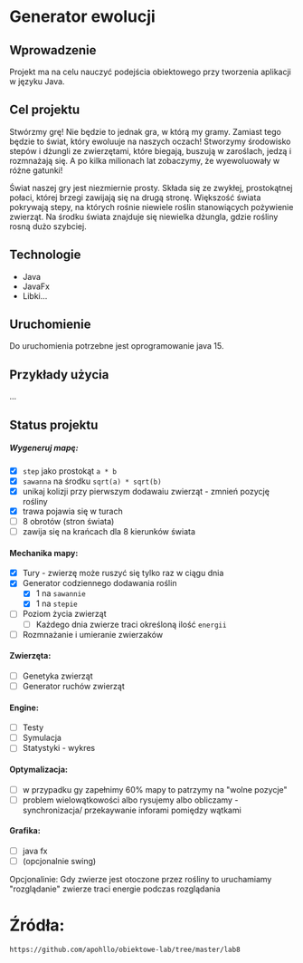 # Generator ewolucji

## Wprowadzenie

Projekt ma na celu nauczyć podejścia obiektowego przy tworzenia aplikacji w języku Java.

## Cel projektu
Stwórzmy grę! Nie będzie to jednak gra, w którą my gramy. Zamiast tego będzie to świat, który ewoluuje na naszych oczach! Stworzymy środowisko stepów i dżungli ze zwierzętami, które biegają, buszują w zaroślach, jedzą i rozmnażają się. A po kilka milionach lat zobaczymy, że wyewoluowały w różne gatunki!

Świat naszej gry jest niezmiernie prosty. Składa się ze zwykłej, prostokątnej połaci, której brzegi zawijają się na drugą stronę. Większość świata pokrywają stepy, na których rośnie niewiele roślin stanowiących pożywienie zwierząt. Na środku świata znajduje się niewielka dżungla, gdzie rośliny rosną dużo szybciej.


## Technologie
* Java
* JavaFx
* Libki...

## Uruchomienie
Do uruchomienia potrzebne jest oprogramowanie java 15.

## Przykłady użycia
...

## Status projektu

##### Wygeneruj mapę:
- [x] ```step``` jako prostokąt ```a * b```
- [x] ```sawanna``` na środku ```sqrt(a) * sqrt(b)```
- [x] unikaj kolizji przy pierwszym dodawaiu zwierząt - zmnień pozycję rośliny
- [x] trawa pojawia się w turach
- [ ] 8 obrotów (stron świata)
- [ ] zawija się na krańcach dla 8 kierunków świata

#### Mechanika mapy:
- [x] Tury - zwierzę może ruszyć się tylko raz w ciągu dnia
- [x] Generator codziennego dodawania roślin
  - [x] 1 na ```sawannie```
  - [x] 1 na ```stepie```
- [ ] Poziom życia zwierząt
  - [ ] Każdego dnia zwierze traci określoną ilość ```energii```
- [ ] Rozmnażanie i umieranie zwierzaków

#### Zwierzęta:
- [ ] Genetyka zwierząt
- [ ] Generator ruchów zwierząt 

#### Engine:
- [ ] Testy
- [ ] Symulacja
- [ ] Statystyki - wykres

#### Optymalizacja:
- [ ] w przypadku gy zapełnimy 60% mapy to patrzymy na "wolne pozycje"
- [ ] problem wielowątkowości albo rysujemy albo obliczamy - synchronizacja/ przekaywanie inforami pomiędzy wątkami
   
#### Grafika:
- [ ] java fx
- [ ] (opcjonalnie swing)

Opcjonalinie: Gdy zwierze jest otoczone przez rośliny to uruchamiamy "rozglądanie"
 zwierze traci energie podczas rozglądania


# Źródła:
```https://github.com/apohllo/obiektowe-lab/tree/master/lab8```